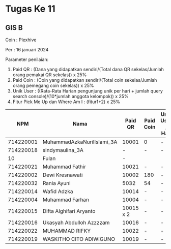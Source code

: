 # Tugas Ke 11

## GIS B
Coin : Plexhive

Per : 16 januari 2024

Parameter penilaian:
1. Paid QR : (Dana yang didapatkan sendiri/(Total dana QR sekelas/Jumlah orang pemakai QR sekelas))  x  25%
2. Paid Coin : (Coin yang didapatkan sendiri/(Total coin sekelas/Jumlah orang pemegang coin sekelas))  x  25%
3. Unik User : ((Rata-Rata Harian pengunjung unik per hari + jumlah query search console)/(10*jumlah anggota kelompok)) x 25%
4. Fitur Pick Me Up dan Where Am I : (fitur1+2) x 25%


| NPM | Nama | Paid QR | Paid Coin | Unik User / Hari | CSS Mobile Friendly | Fitur Where Am I | Fitur Pick Me Up | 
|----------|----------|----------|----------|----------|----------|----------|----------|
| 714220001 | MuhammadAzkaNurilIslami_3A   | 10001 | 0 | - | - | - | 0 |
| 714220018 | sindymaulina_3A | - | - | - | - | 25 | 25 |
| 10 | Fulan | -
| 714220021 | Muhammad Fathir | 10021 | - | - | - | - | - | 
| 714220002 | Dewi Kresnawati | 10002 | 180 | - | - | - | - | 
| 714220032 | Rania Ayuni | 5032 | 54 | - | - | - | - | 
| 714220014 | Wafid Adzka | 10014 | - | - | - | - | - | 
| 714220004 | Muhammad Farhan | 10004 | - | - | - | - | - | 
| 714220015 | Difta Alghifari Aryanto | 10015 x 2 | - | - | - | 0 | 0 |
| 714220016 | Ukasyah Abdulloh Azzzzam | 10016 | - | - | - | 0 | 0 |
| 714220022 | MUHAMMAD RIFKY | 10022 | - | - | - | 0 | 0 |
| 714220019 | WASKITHO CITO ADIWIGUNO | 10019 | - | - | - | 0 | 0 |
